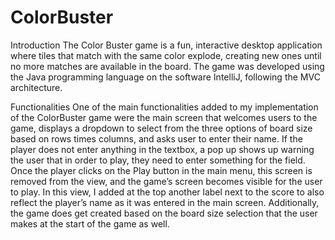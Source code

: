 # ColorBuster
Introduction
The Color Buster game is a fun, interactive desktop application where tiles that match with the same color explode, 
creating new ones until no more matches are available in the board. The game was developed using the Java programming language 
on the software IntelliJ, following the MVC architecture.

Functionalities
One of the main functionalities added to my implementation of the ColorBuster game were the main screen that welcomes
users to the game, displays a dropdown to select from the three options of board size based on rows times columns, and 
asks user to enter their name. If the player does not enter anything in the textbox, a pop up shows up warning the user
that in order to play, they need to enter something for the field. Once the player clicks on the Play button in the main menu,
this screen is removed from the view, and the game’s screen becomes visible for the user to play. In this view, I added at the 
top another label next to the score to also reflect the player’s name as it was entered in the main screen. Additionally, the
game does get created based on the board size selection that the user makes at the start of the game as well.
